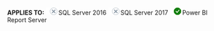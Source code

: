 **APPLIES TO:** ![No](media/no.png)SQL Server 2016 ![No](media/no.png)SQL Server 2017 ![Yes](media/yes2.png)Power BI Report Server